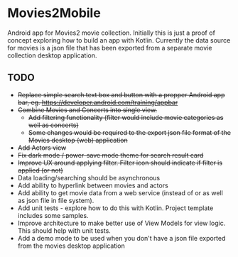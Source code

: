 # Movies2Mobile
Android app for Movies2 movie collection.  Initially this is just a proof of concept exploring how to build an app with Kotlin.  Currently the data source for movies is a json file that has been exported from a separate movie collection desktop application.

## TODO
- ~~Replace simple search text box and button with a propper Android app bar, eg. https://developer.android.com/training/appbar~~
- ~~Combine Movies and Concerts into single view.~~
  - ~~Add filtering functionality (filter would include movie categories as well as concerts)~~
  - ~~Some changes would be required to the export json file format of the Movies desktop (web) application~~
- ~~Add Actors view~~
- ~~Fix dark mode / power-save mode theme for search result card~~
- ~~Improve UX around applying filter.  Filter icon should indicate if filter is applied (or  not)~~
- Data loading/searching should be asynchronous
- Add ability to hyperlink between movies and actors
- Add ability to get movie data from a web service (instead of or as well as json file in file system).  
- Add unit tests - explore how to do this with Kotlin. Project template includes some samples.
- Improve architecture to make better use of View Models for view logic.  This should help with unit tests.
- Add a demo mode to be used when you don't have a json file exported from the movies desktop application
 
